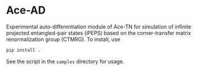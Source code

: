 # Ace-AD
Experimental auto-differentiation module of Ace-TN for simulation of infinite projected entangled-pair states (iPEPS) based on the corner-transfer matrix renormalization group (CTMRG). To install, use
```bash
pip install .
```
See the script in the `samples` directory for usage.
